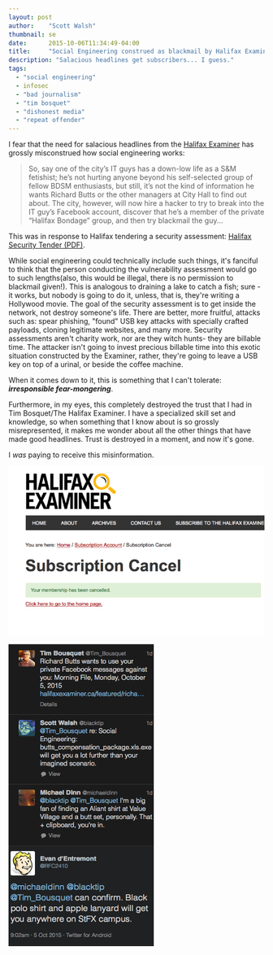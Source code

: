 ```yaml
---
layout: post
author:    "Scott Walsh"
thumbnail: se
date:      2015-10-06T11:34:49-04:00
title:     "Social Engineering construed as blackmail by Halifax Examiner"
description: "Salacious headlines get subscribers... I guess."
tags:
  - "social engineering"
  - infosec
  - "bad journalism"
  - "tim bosquet"
  - "dishonest media"
  - "repeat offender"
---
```


I fear that the need for salacious headlines from the 
[Halifax Examiner](http://www.halifaxexaminer.ca/featured/richard-butts-wants-to-use-your-private-facebook-messages-against-you-morning-file-monday-october-5-2015/)
has grossly misconstrued how social engineering works:

> So, say one of the city’s IT guys has a down-low life as a S&M fetishist; he’s
> not hurting anyone beyond his self-selected group of fellow BDSM enthusiasts,
> but still, it’s not the kind of information he wants Richard Butts or the other
> managers at City Hall to find out about. The city, however, will now hire a
> hacker to try to break into the IT guy’s Facebook account, discover that he’s a
> member of the private “Halifax Bondage” group, and then try blackmail the guy...

This was in response to Halifax tendering a security assessment:
[Halifax Security Tender (PDF)](http://novascotia.ca/tenders/pt_files/tenders/P15-353.pdf).

While social engineering could technically include such things, it's fanciful
to think that the person conducting the vulnerability assessment would go to
such lengths(also, this would be illegal, there is no permission to blackmail
given!). This is analogous to draining a lake to catch a fish; sure -
it works, but nobody is going to do it, unless, that is, they're writing a
Hollywood movie. The goal of the security assessment is to get inside the
network, not destroy someone's life. There are better, more fruitful, attacks
such as: spear phishing, "found" USB key attacks with specially crafted
payloads, cloning legitimate websites, and many more. Security assessments
aren't charity work, nor are they witch hunts- they are billable time. The
attacker isn't going to invest precious billable time into this exotic
situation constructed by the Examiner, rather, they're going to leave a USB
key on top of a urinal, or beside the coffee machine.

When it comes down to it, this is something that I can't tolerate:
***irresponsible fear-mongering***.

Furthermore, in my eyes, this completely destroyed the trust that I had in Tim
Bosquet/The Halifax Examiner. I have a specialized skill set and knowledge, so
when something that I know about is so grossly misrepresented, it makes me
wonder about all the other things that have made good headlines. Trust is
destroyed in a moment, and now it's gone.

I *was* paying to receive this misinformation.

![...but I'm not paying anymore](/images/cancel.png)

![many exotic scopes, wow!](/images/se_twitter.png)

